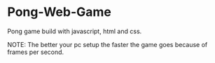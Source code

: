# Pong-Web-Game
Pong game build with javascript, html and css. 

NOTE: The better your pc setup the faster the game goes because of frames per second. 
